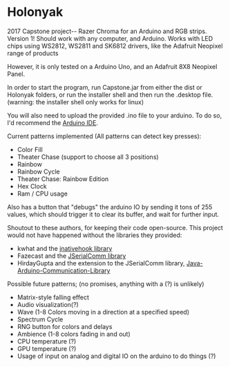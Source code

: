 # Holonyak
2017 Capstone project-- Razer Chroma for an Arduino and RGB strips.
Version 1! Should work with any computer, and Arduino. 
Works with LED chips using WS2812, WS2811 and SK6812 drivers, like the Adafruit
Neopixel range of products

However, it is only tested on a Arduino Uno, and an Adafruit 8X8 Neopixel Panel.

In order to start the program, run Capstone.jar from either the dist or Holonyak folders, or run the installer shell and then run the .desktop file. (warning: the installer shell only works for linux)

You will also need to upload the provided .ino file to your arduino. To do so,
I'd recommend the [Arduino IDE](https://www.arduino.cc/en/Main/Software).

Current patterns implemented (All patterns can detect key presses):
- Color Fill
- Theater Chase (support to choose all 3 positions)
- Rainbow
- Rainbow Cycle
- Theater Chase: Rainbow Edition
- Hex Clock
- Ram / CPU usage

Also has a button that "debugs" the arduino IO by sending it tons of 255 values, 
which should trigger it to clear its buffer, and wait for further input.

Shoutout to these authors, for keeping their code open-source. This project would not have happened without the libraries they provided:
 - kwhat and the [jnativehook library](https://github.com/kwhat/jnativehook)
 - Fazecast and the [JSerialComm library](https://github.com/Fazecast/jSerialComm)
 - HirdayGupta and the extension to the JSerialComm library, [Java-Arduino-Communication-Library](https://github.com/HirdayGupta/Java-Arduino-Communication-Library)


Possible future patterns; (no promises, anything with a (?) is unlikely)
- Matrix-style falling effect
- Audio visualization(?)
- Wave (1-8 Colors moving in a direction at a specified speed)
- Spectrum Cycle
- RNG button for colors and delays
- Ambience (1-8 colors fading in and out)
- CPU temperature (?)
- GPU temperature (?)
- Usage of input on analog and digital IO on the arduino to do things (?)
